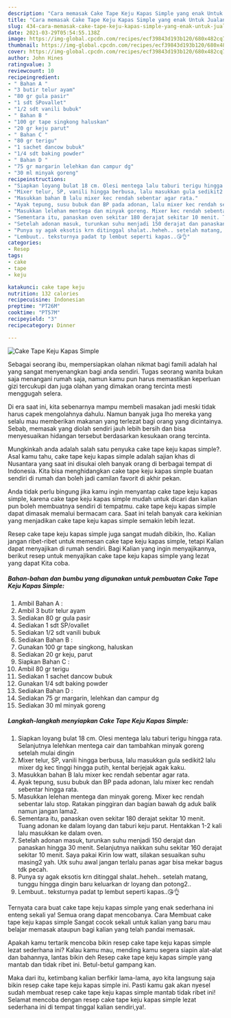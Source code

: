 ```yaml
---
description: "Cara memasak Cake Tape Keju Kapas Simple yang enak Untuk Jualan"
title: "Cara memasak Cake Tape Keju Kapas Simple yang enak Untuk Jualan"
slug: 434-cara-memasak-cake-tape-keju-kapas-simple-yang-enak-untuk-jualan
date: 2021-03-29T05:54:55.138Z
image: https://img-global.cpcdn.com/recipes/ecf39843d193b120/680x482cq70/cake-tape-keju-kapas-simple-foto-resep-utama.jpg
thumbnail: https://img-global.cpcdn.com/recipes/ecf39843d193b120/680x482cq70/cake-tape-keju-kapas-simple-foto-resep-utama.jpg
cover: https://img-global.cpcdn.com/recipes/ecf39843d193b120/680x482cq70/cake-tape-keju-kapas-simple-foto-resep-utama.jpg
author: John Hines
ratingvalue: 3
reviewcount: 10
recipeingredient:
- " Bahan A "
- "3 butir telur ayam"
- "80 gr gula pasir"
- "1 sdt SPovallet"
- "1/2 sdt vanili bubuk"
- " Bahan B "
- "100 gr tape singkong haluskan"
- "20 gr keju parut"
- " Bahan C "
- "80 gr terigu"
- "1 sachet dancow bubuk"
- "1/4 sdt baking powder"
- " Bahan D "
- "75 gr margarin lelehkan dan campur dg"
- "30 ml minyak goreng"
recipeinstructions:
- "Siapkan loyang bulat 18 cm. Olesi mentega lalu taburi terigu hingga rata. Selanjutnya lelehkan mentega cair dan tambahkan minyak goreng setelah mulai dingin"
- "Mixer telur, SP, vanili hingga berbusa, lalu masukkan gula sedikit2 lalu mixer dg kec tinggi hingga putih, kental berjejak agak kaku."
- "Masukkan bahan B lalu mixer kec rendah sebentar agar rata."
- "Ayak tepung, susu bubuk dan BP pada adonan, lalu mixer kec rendah sebentar hingga rata."
- "Masukkan lelehan mentega dan minyak goreng. Mixer kec rendah sebentar lalu stop. Ratakan pinggiran dan bagian bawah dg aduk balik namun jangan lama2."
- "Sementara itu, panaskan oven sekitar 180 derajat sekitar 10 menit. Tuang adonan ke dalam loyang dan taburi keju parut. Hentakkan 1-2 kali lalu masukkan ke dalam oven."
- "Setelah adonan masuk, turunkan suhu menjadi 150 derajat dan panaskan hingga 30 menit. Selanjutnya naikkan suhu sekitar 160 derajat sekitar 10 menit. Saya pakai Kirin low watt, silakan sesuaikan suhu masing2 yah. Utk suhu awal jangan terlalu panas agar bisa mekar bagus tdk pecah."
- "Punya sy agak eksotis krn ditinggal shalat..heheh.. setelah matang, tunggu hingga dingin baru keluarkan dr loyang dan potong2.."
- "Lembuut.. teksturnya padat tp lembut seperti kapas..😘👌"
categories:
- Resep
tags:
- cake
- tape
- keju

katakunci: cake tape keju 
nutrition: 132 calories
recipecuisine: Indonesian
preptime: "PT26M"
cooktime: "PT57M"
recipeyield: "3"
recipecategory: Dinner

---
```



![Cake Tape Keju Kapas Simple](https://img-global.cpcdn.com/recipes/ecf39843d193b120/680x482cq70/cake-tape-keju-kapas-simple-foto-resep-utama.jpg)

Sebagai seorang ibu, mempersiapkan olahan nikmat bagi famili adalah hal yang sangat menyenangkan bagi anda sendiri. Tugas seorang  wanita bukan saja menangani rumah saja, namun kamu pun harus memastikan keperluan gizi tercukupi dan juga olahan yang dimakan orang tercinta mesti menggugah selera.

Di era  saat ini, kita sebenarnya mampu membeli masakan jadi meski tidak harus capek mengolahnya dahulu. Namun banyak juga lho mereka yang selalu mau memberikan makanan yang terlezat bagi orang yang dicintainya. Sebab, memasak yang diolah sendiri jauh lebih bersih dan bisa menyesuaikan hidangan tersebut berdasarkan kesukaan orang tercinta. 



Mungkinkah anda adalah salah satu penyuka cake tape keju kapas simple?. Asal kamu tahu, cake tape keju kapas simple adalah sajian khas di Nusantara yang saat ini disukai oleh banyak orang di berbagai tempat di Indonesia. Kita bisa menghidangkan cake tape keju kapas simple buatan sendiri di rumah dan boleh jadi camilan favorit di akhir pekan.

Anda tidak perlu bingung jika kamu ingin menyantap cake tape keju kapas simple, karena cake tape keju kapas simple mudah untuk dicari dan kalian pun boleh membuatnya sendiri di tempatmu. cake tape keju kapas simple dapat dimasak memalui bermacam cara. Saat ini telah banyak cara kekinian yang menjadikan cake tape keju kapas simple semakin lebih lezat.

Resep cake tape keju kapas simple juga sangat mudah dibikin, lho. Kalian jangan ribet-ribet untuk memesan cake tape keju kapas simple, tetapi Kalian dapat menyajikan di rumah sendiri. Bagi Kalian yang ingin menyajikannya, berikut resep untuk menyajikan cake tape keju kapas simple yang lezat yang dapat Kita coba.

<!--inarticleads1-->

##### Bahan-bahan dan bumbu yang digunakan untuk pembuatan Cake Tape Keju Kapas Simple:

1. Ambil  Bahan A :
1. Ambil 3 butir telur ayam
1. Sediakan 80 gr gula pasir
1. Sediakan 1 sdt SP/ovallet
1. Sediakan 1/2 sdt vanili bubuk
1. Sediakan  Bahan B :
1. Gunakan 100 gr tape singkong, haluskan
1. Sediakan 20 gr keju, parut
1. Siapkan  Bahan C :
1. Ambil 80 gr terigu
1. Sediakan 1 sachet dancow bubuk
1. Gunakan 1/4 sdt baking powder
1. Sediakan  Bahan D :
1. Sediakan 75 gr margarin, lelehkan dan campur dg
1. Sediakan 30 ml minyak goreng




<!--inarticleads2-->

##### Langkah-langkah menyiapkan Cake Tape Keju Kapas Simple:

1. Siapkan loyang bulat 18 cm. Olesi mentega lalu taburi terigu hingga rata. Selanjutnya lelehkan mentega cair dan tambahkan minyak goreng setelah mulai dingin
1. Mixer telur, SP, vanili hingga berbusa, lalu masukkan gula sedikit2 lalu mixer dg kec tinggi hingga putih, kental berjejak agak kaku.
1. Masukkan bahan B lalu mixer kec rendah sebentar agar rata.
1. Ayak tepung, susu bubuk dan BP pada adonan, lalu mixer kec rendah sebentar hingga rata.
1. Masukkan lelehan mentega dan minyak goreng. Mixer kec rendah sebentar lalu stop. Ratakan pinggiran dan bagian bawah dg aduk balik namun jangan lama2.
1. Sementara itu, panaskan oven sekitar 180 derajat sekitar 10 menit. Tuang adonan ke dalam loyang dan taburi keju parut. Hentakkan 1-2 kali lalu masukkan ke dalam oven.
1. Setelah adonan masuk, turunkan suhu menjadi 150 derajat dan panaskan hingga 30 menit. Selanjutnya naikkan suhu sekitar 160 derajat sekitar 10 menit. Saya pakai Kirin low watt, silakan sesuaikan suhu masing2 yah. Utk suhu awal jangan terlalu panas agar bisa mekar bagus tdk pecah.
1. Punya sy agak eksotis krn ditinggal shalat..heheh.. setelah matang, tunggu hingga dingin baru keluarkan dr loyang dan potong2..
1. Lembuut.. teksturnya padat tp lembut seperti kapas..😘👌




Ternyata cara buat cake tape keju kapas simple yang enak sederhana ini enteng sekali ya! Semua orang dapat mencobanya. Cara Membuat cake tape keju kapas simple Sangat cocok sekali untuk kalian yang baru mau belajar memasak ataupun bagi kalian yang telah pandai memasak.

Apakah kamu tertarik mencoba bikin resep cake tape keju kapas simple lezat sederhana ini? Kalau kamu mau, mending kamu segera siapin alat-alat dan bahannya, lantas bikin deh Resep cake tape keju kapas simple yang mantab dan tidak ribet ini. Betul-betul gampang kan. 

Maka dari itu, ketimbang kalian berfikir lama-lama, ayo kita langsung saja bikin resep cake tape keju kapas simple ini. Pasti kamu gak akan nyesel sudah membuat resep cake tape keju kapas simple mantab tidak ribet ini! Selamat mencoba dengan resep cake tape keju kapas simple lezat sederhana ini di tempat tinggal kalian sendiri,ya!.

